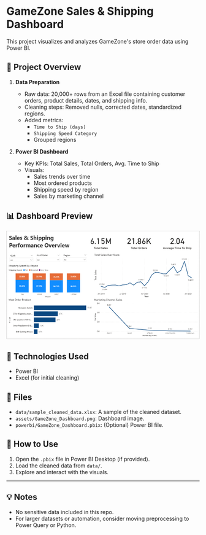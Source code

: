 # GameZone Sales & Shipping Dashboard

This project visualizes and analyzes GameZone's store order data using Power BI.

## 📁 Project Overview

1. **Data Preparation**
   - Raw data: 20,000+ rows from an Excel file containing customer orders, product details, dates, and shipping info.
   - Cleaning steps: Removed nulls, corrected dates, standardized regions.
   - Added metrics:
     - `Time to Ship (days)`
     - `Shipping Speed Category`
     - Grouped regions

2. **Power BI Dashboard**
   - Key KPIs: Total Sales, Total Orders, Avg. Time to Ship
   - Visuals:
     - Sales trends over time
     - Most ordered products
     - Shipping speed by region
     - Sales by marketing channel

## 📊 Dashboard Preview

![GameZone Dashboard](GameZone_Dashboard.png)

## 🔧 Technologies Used
- Power BI
- Excel (for initial cleaning)

## 📁 Files
- `data/sample_cleaned_data.xlsx`: A sample of the cleaned dataset.
- `assets/GameZone_Dashboard.png`: Dashboard image.
- `powerbi/GameZone_Dashboard.pbix`: (Optional) Power BI file.

## 🚀 How to Use
1. Open the `.pbix` file in Power BI Desktop (if provided).
2. Load the cleaned data from `data/`.
3. Explore and interact with the visuals.

---

## 💡 Notes
- No sensitive data included in this repo.
- For larger datasets or automation, consider moving preprocessing to Power Query or Python.

